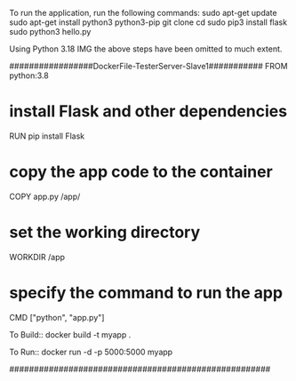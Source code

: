 To run the application, run the following commands:
sudo apt-get update
sudo apt-get install python3 python3-pip
git clone <github-repo>
cd <folder-name>
sudo pip3 install flask
sudo python3 hello.py

Using Python 3.18 IMG the above steps have been omitted to much extent.


#################DockerFile-TesterServer-Slave1###########
FROM python:3.8

# install Flask and other dependencies
RUN pip install Flask

# copy the app code to the container
COPY app.py /app/

# set the working directory
WORKDIR /app

# specify the command to run the app
CMD ["python", "app.py"]


To Build::
docker build -t myapp .


To Run:: 
docker run -d -p 5000:5000 myapp



#####################################################
